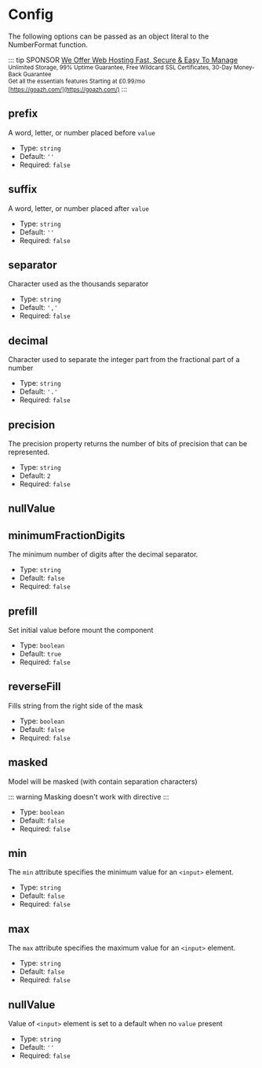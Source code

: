 # Config

The following options can be passed as an object literal to the NumberFormat function.

::: tip SPONSOR
[We Offer Web Hosting Fast, Secure & Easy To Manage](https://goazh.com/) <br>
<small>
Unlimited Storage, 99% Uptime Guarantee, Free Wildcard SSL Certificates, 30-Day Money-Back Guarantee<br>
Get all the essentials features Starting at £0.99/mo<br>
[https://goazh.com/](https://goazh.com/)
</small>
:::

## prefix

A word, letter, or number placed before `value`

- Type: `string`
- Default: `''`
- Required: `false`

## suffix

A word, letter, or number placed after `value`

- Type: `string`
- Default: `''`
- Required: `false`

## separator

Character used as the thousands separator

- Type: `string`
- Default: `','`
- Required: `false`

## decimal

Character used to separate the integer part from the fractional part of a number

- Type: `string`
- Default: `'.'`
- Required: `false`

## precision

The precision property returns the number of bits of precision that can be represented.

- Type: `string`
- Default: `2`
- Required: `false`
## nullValue

## minimumFractionDigits

The minimum number of digits after the decimal separator.

- Type: `string`
- Default: `false`
- Required: `false`

## prefill

Set initial value before mount the component

- Type: `boolean`
- Default: `true`
- Required: `false`

## reverseFill

Fills string from the right side of the mask

- Type: `boolean`
- Default: `false`
- Required: `false`

## masked

Model will be masked (with contain separation characters)

::: warning
Masking doesn't work with directive
:::

- Type: `boolean`
- Default: `false`
- Required: `false`

## min

The `min` attribute specifies the minimum value for an `<input>` element.

- Type: `string`
- Default: `false`
- Required: `false`

## max

The `max` attribute specifies the maximum value for an `<input>` element.

- Type: `string`
- Default: `false`
- Required: `false`

## nullValue

Value of `<input>` element is set to a default when no `value` present

- Type: `string`
- Default: `''`
- Required: `false`
